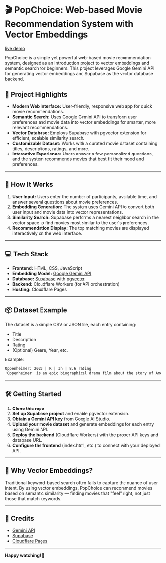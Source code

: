 # 🎬 PopChoice: Web-based Movie Recommendation System with Vector Embeddings

[live demo](https://mekel16.github.io/movie-recomendation-solo-project-mikel/)

PopChoice is a simple yet powerful web-based movie recommendation system, designed as an introduction project to vector embeddings and semantic search for beginners. This project leverages Google Gemini API for generating vector embeddings and Supabase as the vector database backend.

## 🚀 Project Highlights

- **Modern Web Interface:** User-friendly, responsive web app for quick movie recommendations.
- **Semantic Search:** Uses Google Gemini API to transform user preferences and movie data into vector embeddings for smarter, more relevant recommendations.
- **Vector Database:** Employs Supabase with pgvector extension for efficient, scalable similarity search.
- **Customizable Dataset:** Works with a curated movie dataset containing titles, descriptions, ratings, and more.
- **Interactive Experience:** Users answer a few personalized questions, and the system recommends movies that best fit their mood and preferences.

---

## 🧩 How It Works

1. **User Input:** Users enter the number of participants, available time, and answer several questions about movie preferences.
2. **Embedding Generation:** The system uses Gemini API to convert both user input and movie data into vector representations.
3. **Similarity Search:** Supabase performs a nearest neighbor search in the vector space to find movies most similar to the user's preferences.
4. **Recommendation Display:** The top matching movies are displayed interactively on the web interface.

---

## 💻 Tech Stack

- **Frontend:** HTML, CSS, JavaScript
- **Embedding Model:** [Google Gemini API](https://ai.google.dev/)
- **Database:** [Supabase](https://supabase.com/) with [pgvector](https://supabase.com/docs/guides/database/extensions/pgvector)
- **Backend:** Cloudflare Workers (for API orchestration)
- **Hosting:** Cloudflare Pages

---

## 📦 Dataset Example

The dataset is a simple CSV or JSON file, each entry containing:

- Title
- Description
- Rating
- (Optional) Genre, Year, etc.

Example:

```txt
Oppenheimer: 2023 | R | 3h | 8.6 rating
'Oppenheimer' is an epic biographical drama film about the story of American scientist J. Robert Oppenheimer and his role in the development of the atomic bomb. In World War II, Lt. Gen. Leslie Groves Jr. appoints physicist J. Robert Oppenheimer to lead the top-secret Manhattan Project. Oppenheimer and his team of scientists spend years into developing and designing the atomic bomb. Their efforts culminated on July 16, 1945, when they witness the first nuclear explosion ever, which forever altered the course of history. Christopher Nolan directed Oppenheimer, and stars Cillian Murphy, Emily Blunt, Robert Downey Jr. and Matt Damon.

```

---

## 🛠️ Getting Started

1. **Clone this repo**
2. **Set up Supabase project** and enable pgvector extension.
3. **Obtain a Gemini API key** from Google AI Studio.
4. **Upload your movie dataset** and generate embeddings for each entry using Gemini API.
5. **Deploy the backend** (Cloudflare Workers) with the proper API keys and database URL.
6. **Configure the frontend** (index.html, etc.) to connect with your deployed API.


---

## 🌟 Why Vector Embeddings?

Traditional keyword-based search often fails to capture the nuance of user intent. By using vector embeddings, PopChoice can recommend movies based on semantic similarity — finding movies that "feel" right, not just those that match keywords.

---

## 🙌 Credits

- [Gemini API](https://ai.google.dev/)
- [Supabase](https://supabase.com/)
- [Cloudflare Pages](https://pages.cloudflare.com/)

---

**Happy watching! 🍿**
